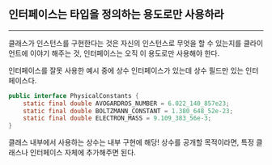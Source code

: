 ## 인터페이스는 타입을 정의하는 용도로만 사용하라
---
클래스가 인스턴스를 구현한다는 것은 자신의 인스턴스로 무엇을 할 수 있는지를 클라이언트에 이야기 해주는 것, 인터페이스는 오직 이 용도로만 사용해야 한다.

인터페이스를 잘못 사용한 예시 중에 상수 인터페이스가 있는데 상수 필드만 있는 인터페이스다.
```java
public interface PhysicalConstants {
	static final double AVOGARDROS_NUMBER = 6.022_140_857e23;
    static final double BOLTZMANN_CONSTANT = 1.380_648_52e-23;
    static final double ELECTRON_MASS = 9.109_383_56e-3;
}
```

클래스 내부에서 사용하는 상수는 내부 구현에 해당! 상수를 공개할 목적이라면, 특정 클래스나 인터페이스 자체에 추가해주면 된다. 